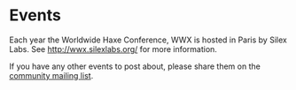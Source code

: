 # Events

Each year the Worldwide Haxe Conference, WWX is hosted in Paris by Silex Labs.  See <http://wwx.silexlabs.org/> for more information.

If you have any other events to post about, please share them on the <a href="http://groups.google.com/group/haxelang?hl=en">community mailing list</a>.